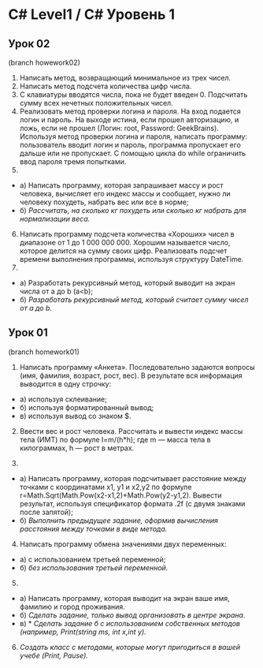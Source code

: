 # C# Level1 / C# Уровень 1

## Урок 02
(branch howework02)
1. Написать метод, возвращающий минимальное из трех чисел.
2. Написать метод подсчета количества цифр числа.
3.  С клавиатуры вводятся числа, пока не будет введен 0. Подсчитать сумму всех нечетных положительных чисел.
4.  Реализовать метод проверки логина и пароля. На вход подается логин и пароль. На выходе истина, если прошел 
 авторизацию, и ложь, если не прошел (Логин: root, Password: GeekBrains). Используя метод проверки логина и 
 пароля, написать программу: пользователь вводит логин и пароль, программа пропускает его дальше или не пропускает.
 С помощью цикла do while ограничить ввод пароля тремя попытками.
5. 
 - а) Написать программу, которая запрашивает массу и рост человека, вычисляет его индекс массы и сообщает, 
 нужно ли человеку похудеть, набрать вес или все в норме;
 - б) *Рассчитать, на сколько кг похудеть или сколько кг набрать для нормализации веса.*
6. Написать программу подсчета количества «Хороших» чисел в диапазоне от 1 до 1 000 000 000. Хорошим называется 
 число, которое делится на сумму своих цифр. Реализовать подсчет времени выполнения программы, используя 
 структуру DateTime.
7.
 - a) Разработать рекурсивный метод, который выводит на экран числа от a до b (a<b);
 - б) *Разработать рекурсивный метод, который считает сумму чисел от a до b.*

## Урок 01
(branch homework01)

1. Написать программу «Анкета». Последовательно задаются вопросы (имя, фамилия, возраст, рост, вес).
В результате вся информация выводится в одну строчку:
 - а) используя склеивание;
 - б) используя форматированный вывод;
 - в) используя вывод со знаком $.

2. Ввести вес и рост человека. Рассчитать и вывести индекс массы тела (ИМТ) по формуле I=m/(h*h); где
m — масса тела в килограммах, h — рост в метрах.

3. 
 - а) Написать программу, которая подсчитывает расстояние между точками с координатами x1, y1 и x2,y2
по формуле r=Math.Sqrt(Math.Pow(x2-x1,2)+Math.Pow(y2-y1,2). Вывести результат, используя
спецификатор формата .2f (с двумя знаками после запятой);
 - б) *Выполнить предыдущее задание, оформив вычисления расстояния между точками в виде метода.*

4. Написать программу обмена значениями двух переменных:
 - а) с использованием третьей переменной;
 - б) *без использования третьей переменной.*

5. 
 - а) Написать программу, которая выводит на экран ваше имя, фамилию и город проживания. 
 - б) *Сделать задание, только вывод организовать в центре экрана.*
 - в) * *Сделать задание б с использованием собственных методов (например, Print(string ms, int x,int y).*

6. *Создать класс с методами, которые могут пригодиться в вашей учебе (Print, Pause).*
 